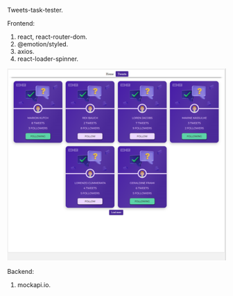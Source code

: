 Tweets-task-tester.

Frontend:
1. react, react-router-dom.
2. @emotion/styled.
3. axios.
4. react-loader-spinner.

![Alt text](./src/img/tweets-task-test.png)

Backend:
1. mockapi.io.


